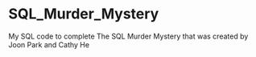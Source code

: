 # SQL_Murder_Mystery
 My SQL code to complete The SQL Murder Mystery that was created by Joon Park and Cathy He 
